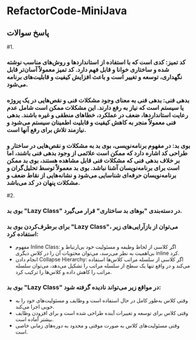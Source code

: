 # RefactorCode-MiniJava

## پاسخ سوالات
#1.
### کد تمیز: کدی است که با استفاده از استانداردها و روش‌های مناسب نوشته شده و ساختاری خوانا و قابل فهم دارد. کد تمیز معمولاً آسان‌تر قابل نگهداری، توسعه و تغییر است و باعث افزایش کیفیت و قابلیت‌های برنامه می‌شود.

### بدهی فنی: بدهی فنی به معنای وجود مشکلات فنی و نقص‌هایی در یک پروژه یا سیستم است که نیاز به رفع دارند. این مشکلات ممکن است شامل عدم رعایت استانداردها، ضعف در عملکرد، خطاهای منطقی و غیره باشند. بدهی فنی معمولاً منجر به کاهش کیفیت و قابلیت اطمینان سیستم می‌شود و نیازمند تلاش برای رفع آنها است.

### بوی بد: در مفهوم برنامه‌نویسی، بوی بد به مشکلات و نقص‌هایی در ساختار و طراحی کد اشاره دارد که ممکن است علائمی از وجود بدهی فنی باشند، اما بر خلاف بدهی فنی که مشکلات فنی قابل مشاهده هستند، بوی بد ممکن است برای برنامه‌نویسان آشنا نباشد. بوی بد معمولاً توسط تحلیل‌گران و برنامه‌نویسان حرفه‌ای شناسایی می‌شود و نشانه‌هایی از نقاط ضعف و مشکلات پنهان در کد می‌باشد.

#2.
### بوی بد "Lazy Class" در دسته‌بندی "بوهای بد ساختاری" قرار می‌گیرد.
 ### برای برطرف‌کردن بوی بد "Lazy Class"، می‌توان از بازآرایی‌های زیر استفاده کرد:
-	مفهوم Inline Class: اگر کلاسی از لحاظ وظیفه و مسئولیت خود بی‌ارتباط و بی‌اهمیت به نظر می‌رسد، می‌توان محتویات آن را در کلاس دیگری inline کرد.
-	انجام دادن Collapse Hierarchy: اگر کلاسی از سلسله مراتب کلاس‌ها استفاده می‌کند و در واقع تنها یک سطح از سلسله مراتب را تشکیل می‌دهد، می‌توان سلسله مراتب را کاهش داده و کلاس‌ها را ترکیب کرد.
### بوی بد "Lazy Class" در مواقع زیر می‌تواند نادیده گرفته شود:
-	وقتی کلاس به‌طور کامل در حال استفاده است و وظایف و مسئولیت‌های خود را به خوبی اجرا می‌کند.
-	وقتی کلاس برای توسعه و تغییرات آینده طراحی شده است و برای افزودن وظایف بیشتر آماده است.
-	وقتی مسئولیت‌های کلاس به صورت موقتی و محدود به دوره‌های زمانی خاصی است.

